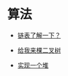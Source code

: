 # 算法

- [链表了解一下？](/doc/algorithm/001-链表了解一下？.md)

- [给我来棵二叉树](/doc/algorithm/002-给我来棵二叉树.md)

- [实现一个堆](/doc/algorithm/003-实现一个堆.md)